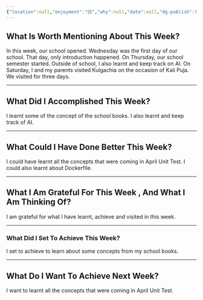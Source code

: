 ```yaml
---
{"location":null,"enjoyment":"🟨","why":null,"date":null,"dg-publish":true,"dg-home":null,"tags":["weeklyreviews"],"aliases":null,"permalink":"/notes/07-journals-calender/weekly-notes/2025-w10/","dgPassFrontmatter":true,"updated":"2025-03-20T08:43:30.132+05:30"}
---
```



## What Is Worth Mentioning About This Week?

In this week, our school opened. Wednesday was the first day of our school. That day, only introduction happened. On Thursday, our school semester started. Outside of school, I also learnt and keep track on AI. On Saturday, I and my parents visited Kulgachia on the occasion of Kali Puja. We visited for three days.

---

## What Did I Accomplished This Week?

I learnt some of the concept of the school books. I also learnt and keep track of AI.

---

## What Could I Have Done Better This Week?

I could have learnt all the concepts that were coming in April Unit Test. I could also learnt about Dockerfile.

---

## What I Am Grateful For This Week , And What I Am Thinking Of?

I am grateful for what I have learnt, achieve and visited in this week.

---

### What Did I Set To Achieve This Week?

I set to achieve to learn about some concepts from my school books.

---

## What Do I Want To Achieve Next Week?

I want to learnt all the concepts that were coming in April Unit Test.
